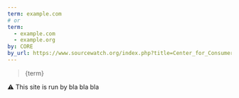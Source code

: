 ```yaml
---
term: example.com
# or
term:
  - example.com
  - example.org
by: CORE
by_url: https://www.sourcewatch.org/index.php?title=Center_for_Consumer_Freedom
---
```


> {term}

⚠️ This site is run by bla bla bla
